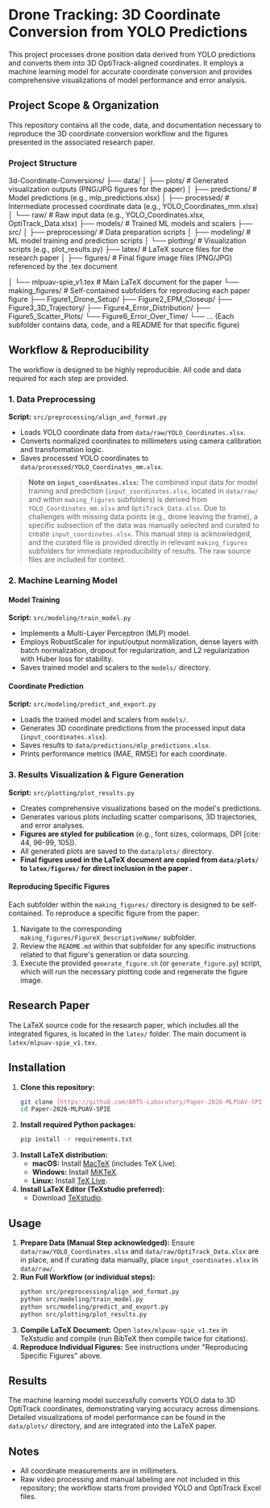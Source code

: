 # Drone Tracking: 3D Coordinate Conversion from YOLO Predictions

This project processes drone position data derived from YOLO predictions and converts them into 3D OptiTrack-aligned coordinates. It employs a machine learning model for accurate coordinate conversion and provides comprehensive visualizations of model performance and error analysis.

## Project Scope & Organization

This repository contains all the code, data, and documentation necessary to reproduce the 3D coordinate conversion workflow and the figures presented in the associated research paper.

### Project Structure

3d-Coordinate-Conversions/
├── data/
│   ├── plots/          # Generated visualization outputs (PNG/JPG figures for the paper)
│   ├── predictions/    # Model predictions (e.g., mlp_predictions.xlsx)
│   ├── processed/      # Intermediate processed coordinate data (e.g., YOLO_Coordinates_mm.xlsx)
│   └── raw/            # Raw input data (e.g., YOLO_Coordinates.xlsx, OptiTrack_Data.xlsx)
├── models/             # Trained ML models and scalers
├── src/
│   ├── preprocessing/  # Data preparation scripts
│   ├── modeling/       # ML model training and prediction scripts
│   └── plotting/       # Visualization scripts (e.g., plot_results.py)
├── latex/              # LaTeX source files for the research paper
│   ├── figures/        # Final figure image files (PNG/JPG) referenced by the .tex document 


│   └── mlpuav-spie_v1.tex # Main LaTeX document for the paper
└── making_figures/     # Self-contained subfolders for reproducing each paper figure
├── Figure1_Drone_Setup/
├── Figure2_EPM_Closeup/
├── Figure3_3D_Trajectory/
├── Figure4_Error_Distribution/
├── Figure5_Scatter_Plots/
└── Figure6_Error_Over_Time/
└── ... (Each subfolder contains data, code, and a README for that specific figure)

## Workflow & Reproducibility

The workflow is designed to be highly reproducible. All code and data required for each step are provided.

### 1. Data Preprocessing

**Script:** `src/preprocessing/align_and_format.py`
- Loads YOLO coordinate data from `data/raw/YOLO_Coordinates.xlsx`.
- Converts normalized coordinates to millimeters using camera calibration and transformation logic.
- Saves processed YOLO coordinates to `data/processed/YOLO_Coordinates_mm.xlsx`.

> **Note on `input_coordinates.xlsx`:** The combined input data for model training and prediction (`input_coordinates.xlsx`, located in `data/raw/` and within `making_figures` subfolders) is derived from `YOLO_Coordinates_mm.xlsx` and `OptiTrack_Data.xlsx`. Due to challenges with missing data points (e.g., drone leaving the frame), a specific subsection of the data was manually selected and curated to create `input_coordinates.xlsx`. This manual step is acknowledged, and the curated file is provided directly in relevant `making_figures` subfolders for immediate reproducibility of results. The raw source files are included for context.

### 2. Machine Learning Model

#### Model Training
**Script:** `src/modeling/train_model.py`
- Implements a Multi-Layer Perceptron (MLP) model.
- Employs RobustScaler for input/output normalization, dense layers with batch normalization, dropout for regularization, and L2 regularization with Huber loss for stability.
- Saves trained model and scalers to the `models/` directory.

#### Coordinate Prediction
**Script:** `src/modeling/predict_and_export.py`
- Loads the trained model and scalers from `models/`.
- Generates 3D coordinate predictions from the processed input data (`input_coordinates.xlsx`).
- Saves results to `data/predictions/mlp_predictions.xlsx`.
- Prints performance metrics (MAE, RMSE) for each coordinate.

### 3. Results Visualization & Figure Generation

**Script:** `src/plotting/plot_results.py`
- Creates comprehensive visualizations based on the model's predictions.
- Generates various plots including scatter comparisons, 3D trajectories, and error analyses.
- **Figures are styled for publication** (e.g., font sizes, colormaps, DPI [cite: 44, 96-99, 105]).
- All generated plots are saved to the `data/plots/` directory.
- **Final figures used in the LaTeX document are copied from `data/plots/` to `latex/figures/` for direct inclusion in the paper .**

#### Reproducing Specific Figures

Each subfolder within the `making_figures/` directory is designed to be self-contained. To reproduce a specific figure from the paper:
1.  Navigate to the corresponding `making_figures/FigureX_DescriptiveName/` subfolder.
2.  Review the `README.md` within that subfolder for any specific instructions related to that figure's generation or data sourcing.
3.  Execute the provided `generate_figure.sh` (or `generate_figure.py`) script, which will run the necessary plotting code and regenerate the figure image.

## Research Paper

The LaTeX source code for the research paper, which includes all the integrated figures, is located in the `latex/` folder. The main document is `latex/mlpuav-spie_v1.tex`.

## Installation

1.  **Clone this repository:**
    ```bash
    git clone [https://github.com/ARTS-Laboratory/Paper-2026-MLPUAV-SPIE.git](https://github.com/ARTS-Laboratory/Paper-2026-MLPUAV-SPIE.git)
    cd Paper-2026-MLPUAV-SPIE
    ```
2.  **Install required Python packages:**
    ```bash
    pip install -r requirements.txt
    ```
3.  **Install LaTeX distribution:**
    * **macOS:** Install [MacTeX](https://www.tug.org/mactex/) (includes TeX Live).
    * **Windows:** Install [MiKTeX](https://miktex.org/download).
    * **Linux:** Install [TeX Live](https://www.tug.org/texlive/acquire-iso.html).
4.  **Install LaTeX Editor (TeXstudio preferred):**
    * Download [TeXstudio](https://www.texstudio.org/).

## Usage

1.  **Prepare Data (Manual Step acknowledged):** Ensure `data/raw/YOLO_Coordinates.xlsx` and `data/raw/OptiTrack_Data.xlsx` are in place, and if curating data manually, place `input_coordinates.xlsx` in `data/raw/`.
2.  **Run Full Workflow (or individual steps):**
    ```bash
    python src/preprocessing/align_and_format.py
    python src/modeling/train_model.py
    python src/modeling/predict_and_export.py
    python src/plotting/plot_results.py
    ```
3.  **Compile LaTeX Document:** Open `latex/mlpuav-spie_v1.tex` in TeXstudio and compile (run BibTeX then compile twice for citations).
4.  **Reproduce Individual Figures:** See instructions under "Reproducing Specific Figures" above.

## Results

The machine learning model successfully converts YOLO data to 3D OptiTrack coordinates, demonstrating varying accuracy across dimensions. Detailed visualizations of model performance can be found in the `data/plots/` directory, and are integrated into the LaTeX paper.

## Notes
- All coordinate measurements are in millimeters.
- Raw video processing and manual labeling are not included in this repository; the workflow starts from provided YOLO and OptiTrack Excel files.